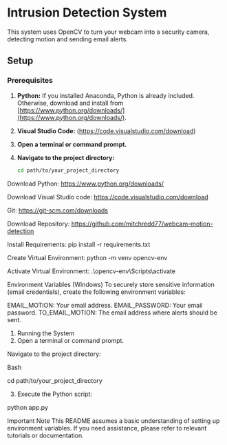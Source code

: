 # Intrusion Detection System

This system uses OpenCV to turn your webcam into a security camera, detecting motion and sending email alerts.

## Setup

### Prerequisites

1. **Python:** If you installed Anaconda, Python is already included. Otherwise, download and install from [https://www.python.org/downloads/](https://www.python.org/downloads/).

2. **Visual Studio Code:** 
(https://code.visualstudio.com/download)

1. **Open a terminal or command prompt.** 
2. **Navigate to the project directory:**
   ```bash
   cd path/to/your_project_directory


Download Python:
https://www.python.org/downloads/

Download Visual Studio code:
https://code.visualstudio.com/download

Git:
https://git-scm.com/downloads

Download Repository:
https://github.com/mitchredd77/webcam-motion-detection

Install Requirements:
pip install -r requirements.txt

Create Virtual Environment:
python -m venv opencv-env

Activate Virtual Environment:
.\opencv-env\Scripts\activate

Environment Variables (Windows)
To securely store sensitive information (email credentials), create the following environment variables:

EMAIL_MOTION: Your email address.
EMAIL_PASSWORD: Your email password.
TO_EMAIL_MOTION: The email address where alerts should be sent.

1. Running the System
2. Open a terminal or command prompt.

Navigate to the project directory:

Bash

cd path/to/your_project_directory

3. Execute the Python script:

python app.py

Important Note
This README assumes a basic understanding of setting up environment variables. If you need assistance, please refer to relevant tutorials or documentation.
